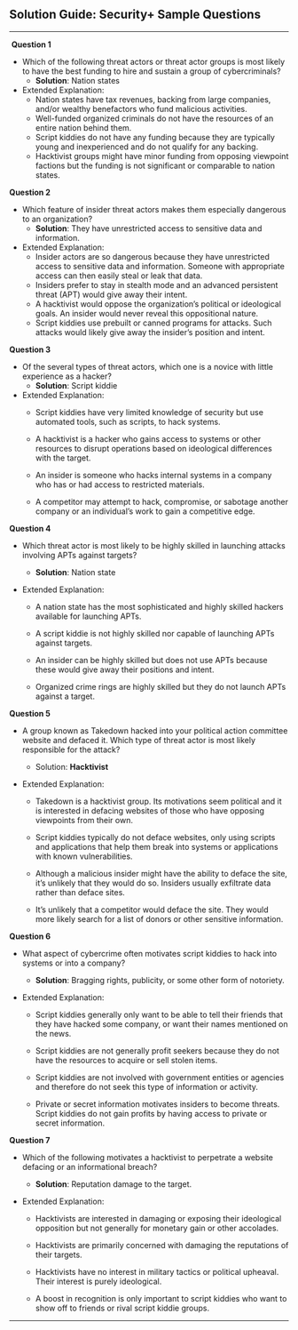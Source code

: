 ## Solution Guide: Security+ Sample Questions
---
​
**Question 1**
​
  - Which of the following threat actors or threat actor groups is most likely to have the best funding to hire and sustain a group of cybercriminals?
​
    - **Solution**: Nation states
​
  - Extended Explanation:
​
    - Nation states have tax revenues, backing from large companies, and/or wealthy benefactors who fund malicious activities.
​
    - Well-funded organized criminals do not have the resources of an entire nation behind them.
​
    - Script kiddies do not have any funding because they are typically young and inexperienced and do not qualify for any backing.
​
    - Hacktivist groups might have minor funding from opposing viewpoint factions but the funding is not significant or comparable to nation states.
​
​

**Question 2**
​
  - Which feature of insider threat actors makes them especially dangerous to an organization?
​
    - **Solution**: They have unrestricted access to sensitive data and information.
​
  - Extended Explanation:
​
    - Insider actors are so dangerous because they have unrestricted access to sensitive data and information. Someone with appropriate access can then easily steal or leak that data.
​
    - Insiders prefer to stay in stealth mode and an advanced persistent threat (APT) would give away their intent.
​
    - A hacktivist would oppose the organization’s political or ideological goals. An insider would never reveal this oppositional nature.
​
    - Script kiddies use prebuilt or canned programs for attacks. Such attacks would likely give away the insider’s position and intent.
​

**Question 3**
​
  - Of the several types of threat actors, which one is a novice with little experience as a hacker?
​
    - **Solution**: Script kiddie
​
  - Extended Explanation:
​
    - Script kiddies have very limited knowledge of security but use automated tools, such as scripts, to hack systems.
    
    - A hacktivist is a hacker who gains access to systems or other resources to disrupt operations based on ideological differences with the target.
    
    - An insider is someone who hacks internal systems in a company who has or had access to restricted materials.
    
    - A competitor may attempt to hack, compromise, or sabotage another company or an individual’s work to gain a competitive edge.
​

**Question 4**
​
  - Which threat actor is most likely to be highly skilled in launching attacks involving APTs against targets?
  
    - **Solution**: Nation state
  
  - Extended Explanation:
​
    - A nation state has the most sophisticated and highly skilled hackers available for launching APTs. 
    
    - A script kiddie is not highly skilled nor capable of launching APTs against targets. 
    
    - An insider can be highly skilled but does not use APTs because these would give away their positions and intent. 
    
    - Organized crime rings are highly skilled but they do not launch APTs against a target. 
​

**Question 5**
​
  - A group known as Takedown hacked into your political action committee website and defaced it. Which type of threat actor is most likely responsible for the attack?
​
  
    - Solution: **Hacktivist**
  
  - Extended Explanation:
​
    - Takedown is a hacktivist group. Its motivations seem political and it is interested in defacing websites of those who have opposing viewpoints from their own. 
    
    - Script kiddies typically do not deface websites, only using scripts and applications that help them break into systems or applications with known vulnerabilities. 
    
    - Although a malicious insider might have the ability to deface the site, it’s unlikely that they would do so. Insiders usually exfiltrate data rather than deface sites.
    
    - It’s unlikely that a competitor would deface the site. They would more likely search for a list of donors or other sensitive information.
​

**Question 6**
​
  - What aspect of cybercrime often motivates script kiddies to hack into systems or into a company?
  
    - **Solution**: Bragging rights, publicity, or some other form of notoriety.
  
  - Extended Explanation:
​
    - Script kiddies generally only want to be able to tell their friends that they have hacked some company, or want their names mentioned on the news. 
   
    - Script kiddies are not generally profit seekers because they do not have the resources to acquire or sell stolen items. 
   
    - Script kiddies are not involved with government entities or agencies and therefore do not seek this type of information or activity. 
   
    - Private or secret information motivates insiders to become threats. Script kiddies do not gain profits by having access to private or secret information. 
​

**Question 7**
​
  - Which of the following motivates a hacktivist to perpetrate a website defacing or an informational breach?
    
    - **Solution**: Reputation damage to the target.
  
  - Extended Explanation:
​
    - Hacktivists are interested in damaging or exposing their ideological opposition but not generally for monetary gain or other accolades. 
    
    - Hacktivists are primarily concerned with damaging the reputations of their targets. 
   
    - Hacktivists have no interest in military tactics or political upheaval. Their interest is purely ideological. 
   
    - A boost in recognition is only important to script kiddies who want to show off to friends or rival script kiddie groups.
​
​
---
